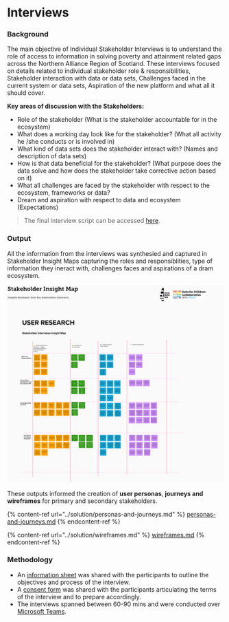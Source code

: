 # Interviews

### Background

The main objective of Individual Stakeholder Interviews is to understand the role of access to information in solving poverty and attainment related gaps across the Northern Alliance Region of Scotland. These interviews focused on details related to individual stakeholder role & responsibilities, Stakeholder interaction with data or data sets, Challenges faced in the current system or data sets, Aspiration of the new platform and what all it should cover.

**Key areas of discussion with the Stakeholders:**

* Role of the stakeholder (What is the stakeholder accountable for in the ecosystem)
* What does a working day look like for the stakeholder? (What all activity he /she conducts or is involved in)
* What kind of data sets does the stakeholder interact with? (Names and description of data sets)
* How is that data beneficial for the stakeholder? (What purpose does the data solve and how does the stakeholder take corrective action based on it)
* What all challenges are faced by the stakeholder with respect to the ecosystem, frameworks or data?
* Dream and aspiration with respect to data and ecosystem (Expectations)

> The final interview script can be accessed [here](https://github.com/The-Data-for-Children-Collaborative/noral-user-research/blob/main/03-stakeholder-interviews/interview-script.md).

### Output

All the information from the interviews was synthesied and captured in Stakeholder Insight Maps capturing the roles and responsiblities, type of information they ineract with, challenges faces and aspirations of a dram ecosystem.

![](<../.gitbook/assets/image (4).png>)

These outputs informed the creation of **user personas**, **journeys **and** wireframes** for primary and secondary stakeholders.

{% content-ref url="../solution/personas-and-journeys.md" %}
[personas-and-journeys.md](../solution/personas-and-journeys.md)
{% endcontent-ref %}

{% content-ref url="../solution/wireframes.md" %}
[wireframes.md](../solution/wireframes.md)
{% endcontent-ref %}

### Methodology

* An [information sheet](https://github.com/The-Data-for-Children-Collaborative/noral-user-research/blob/main/research/03-stakeholder-interviews/Participant%20Information%20Sheet%20-%20NORAL%20Project.pdf) was shared with the participants to outline the objectives and process of the interview.
* A [consent form](https://github.com/The-Data-for-Children-Collaborative/noral-user-research/blob/main/research/03-stakeholder-interviews/Participant%20Consent%20Form%20-%20NORAL%20Project.pdf) was shared with the participants articulating the terms of the interview and to prepare accordingly.
* The interviews spanned between 60-90 mins and were conducted over [Microsoft Teams](https://teams.microsoft.com).
